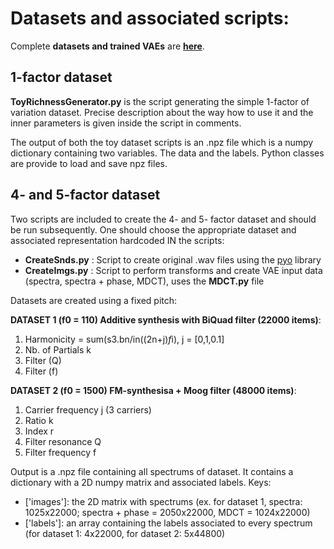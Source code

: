 # Datasets and associated scripts:

Complete **datasets and trained VAEs** are **[here]**.

## 1-factor dataset
**ToyRichnessGenerator.py** is the script generating the simple 1-factor of variation dataset.
Precise description about the way how to use it and the inner parameters is given inside the script in comments.

The output of both the toy dataset scripts is an .npz file which is a numpy dictionary containing 
two variables. The data and the labels. Python classes are provide to load and save npz files.

## 4- and 5-factor dataset
Two scripts are included to create the 4- and 5- factor dataset and should be run subsequently. One should choose the appropriate dataset and associated representation hardcoded IN the scripts:

* **CreateSnds.py**    : Script to create original .wav files using the [pyo](http://ajaxsoundstudio.com/software/pyo/) library
* **CreateImgs.py**    : Script to perform transforms and create VAE input data (spectra, spectra + phase, MDCT), uses the **MDCT.py** file

Datasets are created using a fixed pitch:

**DATASET 1 (f0 = 110) Additive synthesis with BiQuad filter (22000 items)**:
1. Harmonicity = sum(s3.bn/in((2n+j)*f*i), j = [0,1,0.1]
2. Nb. of Partials k
3. Filter (Q)
4. Filter (f)

**DATASET 2 (f0 = 1500) FM-synthesisa + Moog filter (48000 items)**:
1. Carrier frequency j (3 carriers)
2. Ratio k 
3. Index r
4. Filter resonance Q
5. Filter frequency f

Output is a .npz file containing all spectrums of dataset. It contains a dictionary
with a 2D numpy matrix and associated labels.
Keys:
* ['images']: the 2D matrix with spectrums (ex. for dataset 1, spectra: 1025x22000; spectra + phase = 2050x22000, MDCT = 1024x22000)
* ['labels']: an array containing the labels associated to every spectrum (for dataset 1: 4x22000, for dataset 2: 5x44800)


[here]: https://drive.google.com/drive/folders/1Yg91uB7FRAVPM_WLwVRjBLCPesdP3K2n
